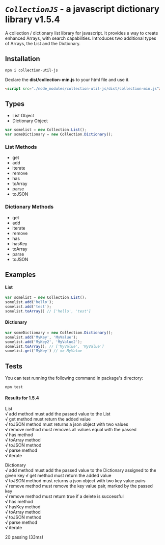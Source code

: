# _`CollectionJS`_ - a javascript dictionary library v1.5.4


A collection / dictionary list library for javascript. It provides a way to create enhanced Arrays, with search capabilities. Introduces two additional types of Arrays, the List and the Dictionary.

## Installation

```javascript
npm i collection-util-js
```
Declare the __dist/collection-min.js__ to your html file and use it.

```html
<script src="./node_modules/collection-util-js/dist/collection-min.js"></script>
```

## Types

- List Object
- Dictionary Object


```javascript
var somelist = new Collection.List();
var someDictionary = new Collection.Dictionary();
```

### List Methods

- get
- add
- iterate
- remove
- has
- toArray
- parse
- toJSON

### Dictionary Methods

- get
- add
- iterate
- remove
- has
- hasKey
- toArray
- parse
- toJSON


## Examples

#### List
```js
var somelist = new Collection.List();
somelist.add('hello');
somelist.add('test');
somelist.toArray() // ['hello', 'test']
```

#### Dictionary
```js
var someDictionary = new Collection.Dictionary();
somelist.add('MyKey', 'MyValue');
somelist.add('MyKey2', 'MyValue2');
somelist.toArray(); // ['MyValue', 'MyValue']
somelist.get('MyKey') // => MyValue
```

## Tests

You can test running the following command in package's directory: 

```
npm test
```
#### Results for 1.5.4

 List                                                                                
   √ add method must add the passed value to the List                                
   √ get method must return the added value                                          
   √ toJSON method must returns a json object with two values                        
   √ remove method must removes all values equal with the passed                     
   √ has method                                                                      
   √ toArray method                                                                  
   √ toJSON method                                                                   
   √ parse method                                                                    
   √ iterate                                                                         
                                                                                     
 Dictionary                                                                          
   √ add method must add the passed value to the Dictionary assigned to the given key
   √ get method must return the added value                                          
   √ toJSON method must returns a json object with two key value pairs               
   √ remove method must remove the key value pair, marked by the passed key          
   √ remove method must return true if a delete is successful                        
   √ has method                                                                      
   √ hasKey method                                                                   
   √ toArray method                                                                  
   √ toJSON method                                                                   
   √ parse method                                                                    
   √ iterate                                                                       
                                                                                     
                                                                                     
 20 passing (33ms)                                                                   
```
